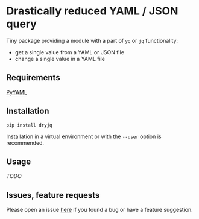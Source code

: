 # Drastically reduced YAML / JSON query

Tiny package providing a module with a part of
`yq` or `jq` functionality:

-   get a single value from a YAML or JSON file
-   change a single value in a YAML file


## Requirements

[PyYAML](https://pypi.org/project/PyYAML/)


## Installation

```
pip install dryjq
```

Installation in a virtual environment or with the `--user` option is recommended.


## Usage

_TODO_

## Issues, feature requests

Please open an issue [here](https://gitlab.com/blackstream-x/python-dryjq/-/issues)
if you found a bug or have a feature suggestion.

